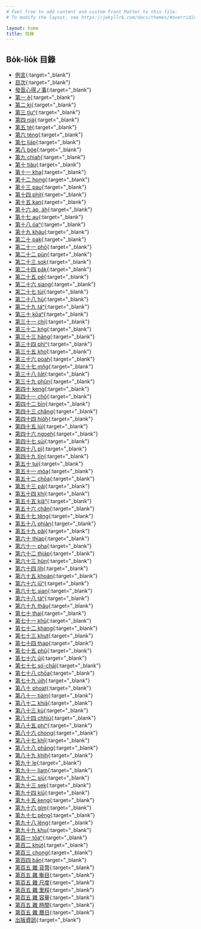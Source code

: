 ```yaml
---
# Feel free to add content and custom Front Matter to this file.
# To modify the layout, see https://jekyllrb.com/docs/themes/#overriding-theme-defaults

layout: home
title: 目錄
---
```


## Bo̍k-lio̍k 目錄
- [例言](./chheh/?page=3){:target="_blank"}
- [目次](./chheh/?page=9){:target="_blank"}
- [發音心得ノ事](./chheh/?page=15){:target="_blank"}
- [第一 ê](./chheh/?page=21){:target="_blank"}
- [第二 ki](./chheh/?page=25){:target="_blank"}
- [第三 tiuⁿ](./chheh/?page=29){:target="_blank"}
- [第四 niá](./chheh/?page=33){:target="_blank"}
- [第五 tè](./chheh/?page=36){:target="_blank"}
- [第六 téng](./chheh/?page=40){:target="_blank"}
- [第七 lia̍p](./chheh/?page=42){:target="_blank"}
- [第八 bóe](./chheh/?page=45){:target="_blank"}
- [第九 chiah](./chheh/?page=48){:target="_blank"}
- [第十 tiâu](./chheh/?page=53){:target="_blank"}
- [第十一 kha](./chheh/?page=56){:target="_blank"}
- [第十二 hong](./chheh/?page=59){:target="_blank"}
- [第十三 pau](./chheh/?page=61){:target="_blank"}
- [第十四 phit](./chheh/?page=63){:target="_blank"}
- [第十五 kan](./chheh/?page=66){:target="_blank"}
- [第十六 a̍p, a̍h](./chheh/?page=68){:target="_blank"}
- [第十七 au](./chheh/?page=71){:target="_blank"}
- [第十八 óaⁿ](./chheh/?page=72){:target="_blank"}
- [第十九 kháu](./chheh/?page=75){:target="_blank"}
- [第二十 pak](./chheh/?page=77){:target="_blank"}
- [第二十一 phō](./chheh/?page=79){:target="_blank"}
- [第二十二 pún](./chheh/?page=81){:target="_blank"}
- [第二十三 sok](./chheh/?page=83){:target="_blank"}
- [第二十四 pa̍k](./chheh/?page=84){:target="_blank"}
- [第二十五 pé](./chheh/?page=87){:target="_blank"}
- [第二十六 siang](./chheh/?page=90){:target="_blank"}
- [第二十七 tùi](./chheh/?page=92){:target="_blank"}
- [第二十八 hù](./chheh/?page=94){:target="_blank"}
- [第二十九 táⁿ](./chheh/?page=95){:target="_blank"}
- [第三十 kōaⁿ](./chheh/?page=97){:target="_blank"}
- [第三十一 chí](./chheh/?page=101){:target="_blank"}
- [第三十二 kńg](./chheh/?page=103){:target="_blank"}
- [第三十三 hāng](./chheh/?page=104){:target="_blank"}
- [第三十四 phìⁿ](./chheh/?page=106){:target="_blank"}
- [第三十五 kho͘](./chheh/?page=108){:target="_blank"}
- [第三十六 poah](./chheh/?page=110){:target="_blank"}
- [第三十七 mn̂g](./chheh/?page=112){:target="_blank"}
- [第三十八 lia̍t](./chheh/?page=114){:target="_blank"}
- [第三十九 phûn](./chheh/?page=117){:target="_blank"}
- [第四十 keng](./chheh/?page=120){:target="_blank"}
- [第四十一 chō](./chheh/?page=122){:target="_blank"}
- [第四十二 bīn](./chheh/?page=124){:target="_blank"}
- [第四十三 châng](./chheh/?page=126){:target="_blank"}
- [第四十四 hio̍h](./chheh/?page=129){:target="_blank"}
- [第四十五 lúi](./chheh/?page=130){:target="_blank"}
- [第四十六 ngoeh](./chheh/?page=132){:target="_blank"}
- [第四十七 sūi](./chheh/?page=134){:target="_blank"}
- [第四十八 pî](./chheh/?page=137){:target="_blank"}
- [第四十九 tīn](./chheh/?page=139){:target="_blank"}
- [第五十 tui](./chheh/?page=142){:target="_blank"}
- [第五十一 móa](./chheh/?page=145){:target="_blank"}
- [第五十二 chōa](./chheh/?page=147){:target="_blank"}
- [第五十三 pái](./chheh/?page=150){:target="_blank"}
- [第五十四 khí](./chheh/?page=154){:target="_blank"}
- [第五十五 kiāⁿ](./chheh/?page=156){:target="_blank"}
- [第五十六 chân](./chheh/?page=158){:target="_blank"}
- [第五十七 têng](./chheh/?page=161){:target="_blank"}
- [第五十八 phiàn](./chheh/?page=164){:target="_blank"}
- [第五十九 pâi](./chheh/?page=167){:target="_blank"}
- [第六十 thiap](./chheh/?page=169){:target="_blank"}
- [第六十一 pha](./chheh/?page=170){:target="_blank"}
- [第六十二 thia̍p](./chheh/?page=173){:target="_blank"}
- [第六十三 hûn](./chheh/?page=175){:target="_blank"}
- [第六十四 li̍h](./chheh/?page=176){:target="_blank"}
- [第六十五 khoán](./chheh/?page=178){:target="_blank"}
- [第六十六 iūⁿ](./chheh/?page=180){:target="_blank"}
- [第六十七 sian](./chheh/?page=181){:target="_blank"}
- [第六十八 tàⁿ](./chheh/?page=184){:target="_blank"}
- [第六十九 thâu](./chheh/?page=186){:target="_blank"}
- [第七十 thai](./chheh/?page=187){:target="_blank"}
- [第七十一 khū](./chheh/?page=189){:target="_blank"}
- [第七十二 khang](./chheh/?page=191){:target="_blank"}
- [第七十三 khut](./chheh/?page=194){:target="_blank"}
- [第七十四 thap](./chheh/?page=195){:target="_blank"}
- [第七十五 phû](./chheh/?page=197){:target="_blank"}
- [第七十六 ūi](./chheh/?page=199){:target="_blank"}
- [第七十七 só͘-chāi](./chheh/?page=201){:target="_blank"}
- [第七十八 chōa](./chheh/?page=203){:target="_blank"}
- [第七十九 u̍ih](./chheh/?page=205){:target="_blank"}
- [第八十 phoat](./chheh/?page=208){:target="_blank"}
- [第八十一 tiám](./chheh/?page=210){:target="_blank"}
- [第八十二 khiā](./chheh/?page=211){:target="_blank"}
- [第八十三 kù](./chheh/?page=213){:target="_blank"}
- [第八十四 chhiú](./chheh/?page=215){:target="_blank"}
- [第八十五 phiⁿ](./chheh/?page=217){:target="_blank"}
- [第八十六 chong](./chheh/?page=219){:target="_blank"}
- [第八十七 khî](./chheh/?page=221){:target="_blank"}
- [第八十八 phāng](./chheh/?page=223){:target="_blank"}
- [第八十九 khih](./chheh/?page=225){:target="_blank"}
- [第九十 le](./chheh/?page=227){:target="_blank"}
- [第九十一 liam](./chheh/?page=230){:target="_blank"}
- [第九十二 siū](./chheh/?page=231){:target="_blank"}
- [第九十三 sek](./chheh/?page=233){:target="_blank"}
- [第九十四 kiû](./chheh/?page=235){:target="_blank"}
- [第九十五 keng](./chheh/?page=237){:target="_blank"}
- [第九十六 gím](./chheh/?page=240){:target="_blank"}
- [第九十七 pêng](./chheh/?page=242){:target="_blank"}
- [第九十八 lêng](./chheh/?page=244){:target="_blank"}
- [第九十九 khu](./chheh/?page=246){:target="_blank"}
- [第百一 tōaⁿ](./chheh/?page=250){:target="_blank"}
- [第百二 khu̍t](./chheh/?page=252){:target="_blank"}
- [第百三 chong](./chheh/?page=254){:target="_blank"}
- [第百四 bān](./chheh/?page=256){:target="_blank"}
- [第百五 雜 貨幣](./chheh/?page=258){:target="_blank"}
- [第百五 雜 衡目](./chheh/?page=259){:target="_blank"}
- [第百五 雜 尺度](./chheh/?page=259){:target="_blank"}
- [第百五 雜 里程](./chheh/?page=260){:target="_blank"}
- [第百五 雜 容量](./chheh/?page=260){:target="_blank"}
- [第百五 雜 時間](./chheh/?page=261){:target="_blank"}
- [第百五 雜 曆日](./chheh/?page=261){:target="_blank"}
- [出版資訊](./chheh/?page=263){:target="_blank"}

